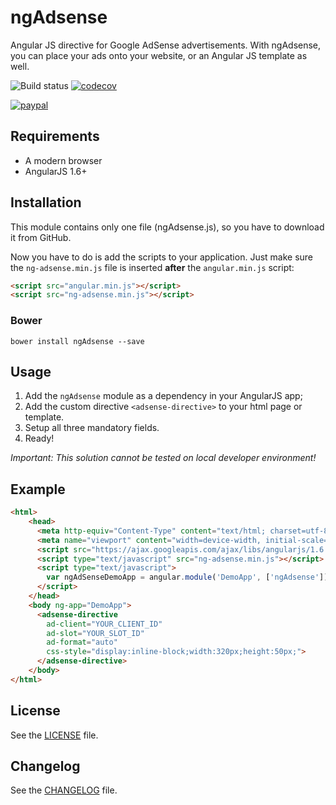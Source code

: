 # ngAdsense

Angular JS directive for Google AdSense advertisements. With ngAdsense, you can place your ads onto your website, or an Angular JS template as well.

![Build status](https://travis-ci.org/szrnka-peter/ngAdsense.svg?branch=master)
[![codecov](https://codecov.io/gh/szrnka-peter/ngAdsense/branch/master/graph/badge.svg)](https://codecov.io/gh/szrnka-peter/ngAdsense)


[![paypal](https://www.paypalobjects.com/en_US/i/btn/btn_donateCC_LG.gif)](https://www.paypal.com/cgi-bin/webscr?cmd=_s-xclick&hosted_button_id=7YEPKTQRNK5YA)

## Requirements

 - A modern browser
 - AngularJS 1.6+
 
## Installation

This module contains only one file (ngAdsense.js), so you have to download it from GitHub.

Now you have to do is add the scripts to your application. Just make sure the `ng-adsense.min.js` file is inserted **after** the `angular.min.js` script:

```html
<script src="angular.min.js"></script>
<script src="ng-adsense.min.js"></script>
```

### Bower
```
bower install ngAdsense --save
```

## Usage

 1. Add the `ngAdsense` module as a dependency in your AngularJS app;
 2. Add the custom directive `<adsense-directive>` to your html page or template.
 3. Setup all three mandatory fields.
 4. Ready!
 
 *Important: This solution cannot be tested on local developer environment!*

## Example

```html
<html>
	<head>
	  <meta http-equiv="Content-Type" content="text/html; charset=utf-8">
	  <meta name="viewport" content="width=device-width, initial-scale=1">
	  <script src="https://ajax.googleapis.com/ajax/libs/angularjs/1.6.4/angular.min.js"></script>
	  <script type="text/javascript" src="ng-adsense.min.js"></script>
	  <script type="text/javascript">
	    var ngAdSenseDemoApp = angular.module('DemoApp', ['ngAdsense']);
	  </script>
	</head>
	<body ng-app="DemoApp">
	  <adsense-directive 
	    ad-client="YOUR_CLIENT_ID"
	    ad-slot="YOUR_SLOT_ID" 
	    ad-format="auto"
	    css-style="display:inline-block;width:320px;height:50px;">
	  </adsense-directive>
	</body>
</html>
```

## License

See the [LICENSE](https://github.com/szrnka-peter/ngAdsense/blob/master/LICENSE) file.

## Changelog

See the [CHANGELOG](https://github.com/szrnka-peter/ngAdsense/blob/master/CHANGELOG.md) file.
